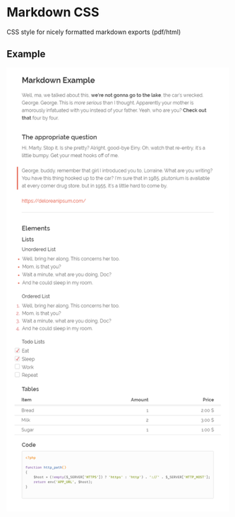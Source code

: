 # Markdown CSS
CSS style for nicely formatted markdown exports (pdf/html)

## Example
![Example Image](screenshot.png)
